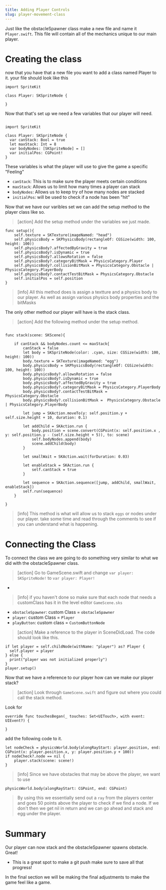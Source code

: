 ```yaml
---
title: Adding Player Controls
slug: player-movement-class
---
```


Just like the obstacleSpawner class make a new file and name it `Player.swift`. This file will contain all of the mechanics unique to our main player.

# Creating the class
now that you have that a new file you want to add a class named Player to it. your file should look like this

```
import SpriteKit

class Player: SKSpriteNode {

}
```

Now that that's set up we need a few variables that our player will need.

```

import SpriteKit

class Player: SKSpriteNode {
  var canStack: Bool = true
  let maxStack: Int = 8
  var bodyNodes: [SKSpriteNode] = []
  var initialPos: CGPoint!
}
```

These variables is what the player will use to give the game a specific "Feeling"

- `canStack`: This is to make sure the player meets certain conditions
- `maxStack`: Allows us to limit how many times a player can stack
- `bodyNodes`: Allows us to keep try of how many nodes are stacked
- `initialPos`: will be used to check if a node has been "hit"

Now that we have our varibles set we can add the setup method to the player class like so.
>[action]
> Add the setup method under the variables we just made.


```
func setup(){
    self.texture = SKTexture(imageNamed: "head")
    self.physicsBody = SKPhysicsBody(rectangleOf: CGSize(width: 100, height: 100))
    self.physicsBody?.affectedByGravity = true
    self.physicsBody?.isDynamic = true
    self.physicsBody?.allowsRotation = false
    self.physicsBody?.categoryBitMask = PhysicsCategory.Player
    self.physicsBody?.collisionBitMask = PhysicsCategory.Obstacle | PhysicsCategory.PlayerBody
    self.physicsBody?.contactTestBitMask = PhysicsCategory.Obstacle
    self.initialPos = self.position
}

```
>[info] All this method does is assign a textture and a physics body to our player. As well as assign various physics body properties and the bitMasks

The only other method our player will have is the stack class.

>[action]
>Add the following method under the setup method.

```

func stack(scene: SKScene){

    if canStack && bodyNodes.count <= maxStack{
        canStack = false
        let body = SKSpriteNode(color: .cyan, size: CGSize(width: 100, height: 100))
        body.texture = SKTexture(imageNamed: "egg")
        body.physicsBody = SKPhysicsBody(rectangleOf: CGSize(width: 100, height: 100))
        body.physicsBody?.allowsRotation = false
        body.physicsBody?.isDynamic = true
        body.physicsBody?.affectedByGravity = true
        body.physicsBody?.categoryBitMask = PhysicsCategory.PlayerBody
        body.physicsBody?.contactTestBitMask = PhysicsCategory.Obstacle
        body.physicsBody?.collisionBitMask =  PhysicsCategory.Obstacle | PhysicsCategory.PlayerBody

        let jump = SKAction.moveTo(y: self.position.y + self.size.height + 10, duration: 0.1)

        let addChild = SKAction.run {
            body.position = scene.convert(CGPoint(x: self.position.x , y: self.position.y - (self.size.height + 5)), to: scene)
            self.bodyNodes.append(body)
            scene.addChild(body)
        }

        let smallWait = SKAction.wait(forDuration: 0.03)

        let enableStack = SKAction.run {
            self.canStack = true
        }

        let sequence = SKAction.sequence([jump, addChild, smallWait, enableStack])
        self.run(sequence)
    }

}
```

>[info] This method is what will allow us to stack `eggs` or nodes under our player.
> take some time and read through the comments to see if you can understand what is happening.

# Connecting the Class
To connect the class we are going to do something very similar to what we did with the obstacleSpawner class.

>[action] Go to GameScene.swift and change ``` var player: SKSpriteNode! ``` to ``` var player: Player! ```
>

-

>[info] if you haven't done so make sure that each node that needs a customClass has it in the level editor `GameScene.sks`

- `obstacleSpawner`: custom Class = `obstacleSpawner`
- `player`: custom Class = `Player`
- `playButton`: custom class = `CustomButtonNode`

> [action] Make a reference to the player in SceneDidLoad. The code should look like this.

```
if let player = self.childNode(withName: "player") as? Player {
  self.player = player
} else {
  print("player was not initialized properly")
}
player.setup()
```

Now that we have a reference to our player how can we make our player stack?

>[action]
>Look through `GameScene.swift` and figure out where you could call the stack method.

Look for

```
override func touchesBegan(_ touches: Set<UITouch>, with event: UIEvent?) {

}
```

add the following code to it.

```
let nodeCheck = physicsWorld.body(alongRayStart: player.position, end: CGPoint(x: player.position.x, y: player.position.y + 100))
if nodeCheck?.node == nil {
    player.stack(scene: scene!)
}
```

>[info] Since we have obstacles that may be above the player, we want to use
>
```
physicsWorld.body(alongRayStart: CGPoint, end: CGPoint)
```
> By using this we essentially send out a `ray` from the players center and goes 50 points above the player to check if we find a node. If we don't then we get nil in return and we can go ahead and stack and egg under the player.
>

# Summary
Our player can now stack and the obstacleSpawner spawns obstacle. Great!

- This is a great spot to make a git push make sure to save all that progress!

In the final section we will be making the final adjustments to make the game feel like a game.
